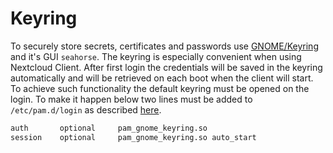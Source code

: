 # Keyring

To securely store secrets, certificates and passwords use [GNOME/Keyring](https://wiki.archlinux.org/title/GNOME/Keyring) and it's GUI `seahorse`.
The keyring is especially convenient when using Nextcloud Client.
After first login the credentials will be saved in the keyring automatically and will be retrieved on each boot when the client will start.
To achieve such functionality the default keyring must be opened on the login.
To make it happen below two lines must be added to `/etc/pam.d/login` as described [here](https://wiki.archlinux.org/title/GNOME/Keyring#PAM_step).

```txt
auth       optional     pam_gnome_keyring.so
session    optional     pam_gnome_keyring.so auto_start
```
